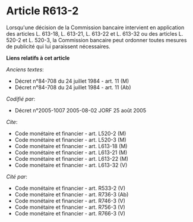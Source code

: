 # Article R613-2

Lorsqu'une décision de la Commission bancaire intervient en application des articles L. 613-18, L. 613-21, L. 613-22 et L.
613-32 ou des articles L. 520-2 et L. 520-3, la Commission bancaire peut ordonner toutes mesures de publicité qui lui
paraissent nécessaires.

**Liens relatifs à cet article**

_Anciens textes_:

  - Décret n°84-708 du 24 juillet 1984 - art. 11 (M)
  - Décret n°84-708 du 24 juillet 1984 - art. 11 (Ab)

_Codifié par_:

  - Décret n°2005-1007 2005-08-02 JORF 25 août 2005

_Cite_:

  - Code monétaire et financier - art. L520-2 (M)
  - Code monétaire et financier - art. L520-3 (M)
  - Code monétaire et financier - art. L613-18 (M)
  - Code monétaire et financier - art. L613-21 (M)
  - Code monétaire et financier - art. L613-22 (M)
  - Code monétaire et financier - art. L613-32 (V)

_Cité par_:

  - Code monétaire et financier - art. R533-2 (V)
  - Code monétaire et financier - art. R736-3 (Ab)
  - Code monétaire et financier - art. R746-3 (V)
  - Code monétaire et financier - art. R756-3 (V)
  - Code monétaire et financier - art. R766-3 (V)
